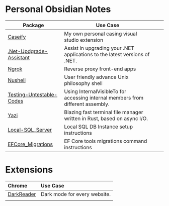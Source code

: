 # Personal Obsidian Notes

| Package                                                          | Use Case                                                                        |     |     |
| ---------------------------------------------------------------- | ------------------------------------------------------------------------------- | --- | --- |
| [Caseify](Back-end/Caseify.md)                                   | My own personal casing visual studio extension                                  |     |     |
| [.Net-Updgrade-Assistant](Back-end/NET-Upgrade-Assistant.md)     | Assist in upgrading your .NET applications to the latest versions of .NET.      |     |     |
| [Ngrok](Front-end/Ngrok.md)                                      | Reverse proxy front-end apps                                                    |     |     |
| [Nushell](Front-end/Nushell.md)                                  | User friendly advance Unix philosophy shell                                     |     |     |
| [Testing-Untestable-Codes](Back-end/Testing-Untestable-Codes.md) | Using InternalVisibleTo for accessing internal members from different assembly. |     |     |
| [Yazi](Front-end/Yazi.md)<br>                                    | Blazing fast terminal file manager written in Rust, based on async I/O.         |     |     |
| [Local-SQL_Server](Back-end/Local%20SQL%20Server%20Setup.md)     | Local SQL DB Instance setup instructions                                        |     |     |
| [EFCore_Migrations](Back-end/EF%20Core%20Migrations.md)          | EF Core tools migrations command instructions                                   |     |     |

# Extensions

| Chrome                                        | Use Case                     |
| :-------------------------------------------- | :--------------------------- |
| [DarkReader](Extensions/Chrome/DarkReader.md) | Dark mode for every website. |
|                                               |                              |
